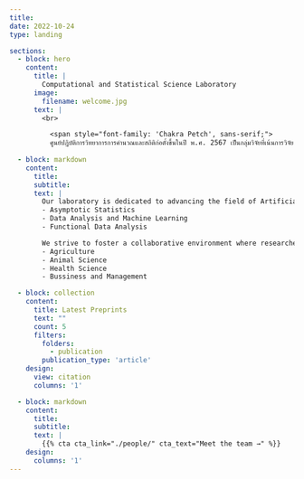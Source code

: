 ```yaml
---
title:
date: 2022-10-24
type: landing

sections:
  - block: hero
    content:
      title: |
        Computational and Statistical Science Laboratory
      image:
        filename: welcome.jpg
      text: |
        <br>

          <span style="font-family: 'Chakra Petch', sans-serif;">
          ศูนย์ปฎิบัติการวิทยาการการคำนวณและสถิติก่อตั้งขึ้นในปี พ.ศ. 2567 เป็นกลุ่มวิจัยที่เน้นการวิจัย การสอน และการปฎิบัติการทางด้าน วิทยาการการคำนวณเชิงสถิติ โดยปัจจุบันศูนย์ฎิบัติการตั้งอยู่ที่คณะวิทยาศาสตร์และเทคโนโลยี                 มหาวิทยาลัยเทคโนโลยีราชมงคลสุวรรณภูมิ วิทยาเขตพระนครศรีอยุธยา-หันตรา
   
  - block: markdown
    content:
      title:
      subtitle:
      text: |
        Our laboratory is dedicated to advancing the field of Artificial Intelligence through cutting-edge research and practical applications. We focus on:
        - Asymptotic Statistics
        - Data Analysis and Machine Learning
        - Functional Data Analysis

        We strive to foster a collaborative environment where researchers and students can innovate and excel in their respective areas of expertise.
        - Agriculture
        - Animal Science
        - Health Science
        - Bussiness and Management

  - block: collection
    content:
      title: Latest Preprints
      text: ""
      count: 5
      filters:
        folders:
          - publication
        publication_type: 'article'
    design:
      view: citation
      columns: '1'

  - block: markdown
    content:
      title:
      subtitle:
      text: |
        {{% cta cta_link="./people/" cta_text="Meet the team →" %}}
    design:
      columns: '1'
---
```

